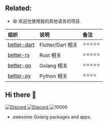 
## Related: 

- 😄 欢迎也使用我的其他语言的项目.

| 组织 | 说明     | 备注       |
| :--------------| :----------------- | :--------- |
| [better-dart](https://github.com/better-dart) |  Flutter/Dart 相关 | ⭐⭐⭐⭐⭐ |
| [better-rs](https://github.com/better-rs/) | Rust 相关 | ⭐⭐⭐⭐⭐ |
| [better-go](https://github.com/better-go) | Golang 相关 | ⭐⭐⭐⭐⭐ |
| [better-py](https://github.com/better-py) | Python 相关 | ⭐⭐⭐⭐ |




## Hi there 👋

<!--

**Here are some ideas to get you started:**

🙋‍♀️ A short introduction - what is your organization all about?
🌈 Contribution guidelines - how can the community get involved?
👩‍💻 Useful resources - where can the community find your docs? Is there anything else the community should know?
🍿 Fun facts - what does your team eat for breakfast?
🧙 Remember, you can do mighty things with the power of [Markdown](https://docs.github.com/github/writing-on-github/getting-started-with-writing-and-formatting-on-github/basic-writing-and-formatting-syntax)
-->




<p align="#middle">
    <a href="https://discord.com/invite/MnDA9pfWAW" target="_blank">
      <img src="https://img.shields.io/badge/Discord-GossipCoder-%237289DA.svg?logo=iscord&logoColor=white" alt="Discord">
    </a> 
    <a href="https://discord.com/invite/MnDA9pfWAW" target="_blank">
      <img src="https://img.shields.io/discord/877031318272217179" alt="Discord">
    </a> 
    <img src="https://visitor-badge.laobi.icu/badge?page_id=better-dart" alt="10000" />
</p>



- awesome Golang packages and apps.

